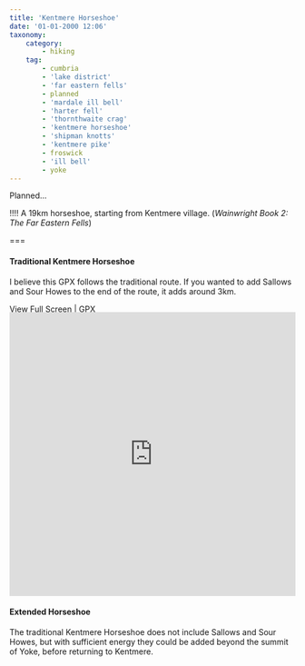 ```yaml
---
title: 'Kentmere Horseshoe'
date: '01-01-2000 12:06'
taxonomy:
    category:
        - hiking
    tag:
        - cumbria
        - 'lake district'
        - 'far eastern fells'
        - planned
        - 'mardale ill bell'
        - 'harter fell'
        - 'thornthwaite crag'
        - 'kentmere horseshoe'
        - 'shipman knotts'
        - 'kentmere pike'
        - froswick
        - 'ill bell'
        - yoke
---
```


Planned...

!!!! A 19km horseshoe, starting from Kentmere village. (*Wainwright Book 2: The Far Eastern Fells*)

===

#### Traditional Kentmere Horseshoe

I believe this GPX follows the traditional route. If you wanted to add Sallows and Sour Howes to the end of the route, it adds around 3km.

[View Full Screen](https://map.mootparadox.com/full/kentmere-plan) | [GPX](https://map.mootparadox.com/gpx/kentmere-plan)  
<p><iframe src="https://map.mootparadox.com/embed/kentmere-plan" height="500" width="100%" style="border:none; margin-top:-1.2em;"></iframe></p>

#### Extended Horseshoe

The traditional Kentmere Horseshoe does not include Sallows and Sour Howes, but with sufficient energy they could be added beyond the summit of Yoke, before returning to Kentmere.